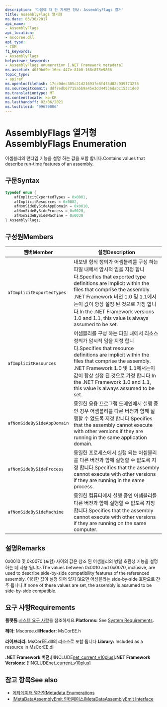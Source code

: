 ```yaml
---
description: '다음에 대 한 자세한 정보: AssemblyFlags 열거'
title: AssemblyFlags 열거형
ms.date: 03/30/2017
api_name:
- AssemblyFlags
api_location:
- mscoree.dll
api_type:
- COM
f1_keywords:
- AssemblyFlags
helpviewer_keywords:
- AssemblyFlags enumeration [.NET Framework metadata]
ms.assetid: 40f9bd9e-16ec-447e-81b0-168c875e9866
topic_type:
- apiref
ms.openlocfilehash: 17cc0dec305c21d21693fe8f4f8d82c039f73278
ms.sourcegitcommit: ddf7edb67715a5b9a45e3dd44536dabc153c1de0
ms.translationtype: MT
ms.contentlocale: ko-KR
ms.lasthandoff: 02/06/2021
ms.locfileid: "99679006"
---
```

# <a name="assemblyflags-enumeration"></a><span data-ttu-id="4c49c-103">AssemblyFlags 열거형</span><span class="sxs-lookup"><span data-stu-id="4c49c-103">AssemblyFlags Enumeration</span></span>

<span data-ttu-id="4c49c-104">어셈블리의 런타임 기능을 설명 하는 값을 포함 합니다.</span><span class="sxs-lookup"><span data-stu-id="4c49c-104">Contains values that describe run-time features of an assembly.</span></span>  
  
## <a name="syntax"></a><span data-ttu-id="4c49c-105">구문</span><span class="sxs-lookup"><span data-stu-id="4c49c-105">Syntax</span></span>  
  
```cpp  
typedef enum {  
    afImplicitExportedTypes = 0x0001,  
    afImplicitResources = 0x0002,  
    afNonSideBySideAppDomain = 0x0010,  
    afNonSideBySideProcess = 0x0020,  
    afNonSideBySideMachine = 0x0030  
} AssemblyFlags;  
```  
  
## <a name="members"></a><span data-ttu-id="4c49c-106">구성원</span><span class="sxs-lookup"><span data-stu-id="4c49c-106">Members</span></span>  
  
|<span data-ttu-id="4c49c-107">멤버</span><span class="sxs-lookup"><span data-stu-id="4c49c-107">Member</span></span>|<span data-ttu-id="4c49c-108">설명</span><span class="sxs-lookup"><span data-stu-id="4c49c-108">Description</span></span>|  
|------------|-----------------|  
|`afImplicitExportedTypes`|<span data-ttu-id="4c49c-109">내보낸 형식 정의가 어셈블리를 구성 하는 파일 내에서 암시적 임을 지정 합니다.</span><span class="sxs-lookup"><span data-stu-id="4c49c-109">Specifies that exported type definitions are implicit within the files that comprise the assembly.</span></span> <span data-ttu-id="4c49c-110">.NET Framework 버전 1.0 및 1.1에서는이 값이 항상 설정 된 것으로 가정 합니다.</span><span class="sxs-lookup"><span data-stu-id="4c49c-110">In the .NET Framework versions 1.0 and 1.1, this value is always assumed to be set.</span></span>|  
|`afImplicitResources`|<span data-ttu-id="4c49c-111">어셈블리를 구성 하는 파일 내에서 리소스 정의가 암시적 임을 지정 합니다.</span><span class="sxs-lookup"><span data-stu-id="4c49c-111">Specifies that resource definitions are implicit within the files that comprise the assembly.</span></span> <span data-ttu-id="4c49c-112">.NET Framework 1.0 및 1.1에서는이 값이 항상 설정 된 것으로 가정 합니다.</span><span class="sxs-lookup"><span data-stu-id="4c49c-112">In the .NET Framework 1.0 and 1.1, this value is always assumed to be set.</span></span>|  
|`afNonSideBySideAppDomain`|<span data-ttu-id="4c49c-113">동일한 응용 프로그램 도메인에서 실행 중인 경우 어셈블리를 다른 버전과 함께 실행할 수 없도록 지정 합니다.</span><span class="sxs-lookup"><span data-stu-id="4c49c-113">Specifies that the assembly cannot execute with other versions if they are running in the same application domain.</span></span>|  
|`afNonSideBySideProcess`|<span data-ttu-id="4c49c-114">동일한 프로세스에서 실행 되는 어셈블리를 다른 버전과 함께 실행할 수 없도록 지정 합니다.</span><span class="sxs-lookup"><span data-stu-id="4c49c-114">Specifies that the assembly cannot execute with other versions if they are running in the same process.</span></span>|  
|`afNonSideBySideMachine`|<span data-ttu-id="4c49c-115">동일한 컴퓨터에서 실행 중인 어셈블리를 다른 버전과 함께 실행할 수 없도록 지정 합니다.</span><span class="sxs-lookup"><span data-stu-id="4c49c-115">Specifies that the assembly cannot execute with other versions if they are running on the same computer.</span></span>|  
  
## <a name="remarks"></a><span data-ttu-id="4c49c-116">설명</span><span class="sxs-lookup"><span data-stu-id="4c49c-116">Remarks</span></span>  

 <span data-ttu-id="4c49c-117">0x0010 및 0x0070 (포함) 사이의 값은 참조 된 어셈블리의 병렬 호환성 기능을 설명 하는 데 사용 됩니다.</span><span class="sxs-lookup"><span data-stu-id="4c49c-117">The values between 0x0010 and 0x0070, inclusive, are used to describe side-by-side compatibility features of the referenced assembly.</span></span> <span data-ttu-id="4c49c-118">이러한 값이 설정 되어 있지 않으면 어셈블리는 side-by-side 호환으로 간주 됩니다.</span><span class="sxs-lookup"><span data-stu-id="4c49c-118">If none of these values are set, the assembly is assumed to be side-by-side compatible.</span></span>  
  
## <a name="requirements"></a><span data-ttu-id="4c49c-119">요구 사항</span><span class="sxs-lookup"><span data-stu-id="4c49c-119">Requirements</span></span>  

 <span data-ttu-id="4c49c-120">**플랫폼:**[시스템 요구 사항](../../get-started/system-requirements.md)을 참조하세요.</span><span class="sxs-lookup"><span data-stu-id="4c49c-120">**Platforms:** See [System Requirements](../../get-started/system-requirements.md).</span></span>  
  
 <span data-ttu-id="4c49c-121">**헤더:** Mscoree.dll</span><span class="sxs-lookup"><span data-stu-id="4c49c-121">**Header:** MsCorEE.h</span></span>  
  
 <span data-ttu-id="4c49c-122">**라이브러리:** MsCorEE.dll의 리소스로 포함 됩니다.</span><span class="sxs-lookup"><span data-stu-id="4c49c-122">**Library:** Included as a resource in MsCorEE.dll</span></span>  
  
 <span data-ttu-id="4c49c-123">**.NET Framework 버전:**[!INCLUDE[net_current_v10plus](../../../../includes/net-current-v10plus-md.md)]</span><span class="sxs-lookup"><span data-stu-id="4c49c-123">**.NET Framework Versions:** [!INCLUDE[net_current_v10plus](../../../../includes/net-current-v10plus-md.md)]</span></span>  
  
## <a name="see-also"></a><span data-ttu-id="4c49c-124">참고 항목</span><span class="sxs-lookup"><span data-stu-id="4c49c-124">See also</span></span>

- [<span data-ttu-id="4c49c-125">메타데이터 열거형</span><span class="sxs-lookup"><span data-stu-id="4c49c-125">Metadata Enumerations</span></span>](metadata-enumerations.md)
- [<span data-ttu-id="4c49c-126">IMetaDataAssemblyEmit 인터페이스</span><span class="sxs-lookup"><span data-stu-id="4c49c-126">IMetaDataAssemblyEmit Interface</span></span>](imetadataassemblyemit-interface.md)
